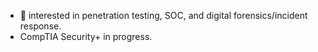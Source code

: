
- 📱 interested in penetration testing, SOC, and digital forensics/incident response.
- CompTIA Security+ in progress.


<!---
amrxj/amrxj is a ✨ special ✨ repository because its `README.md` (this file) appears on your GitHub profile.
You can click the Preview link to take a look at your changes.
--->
